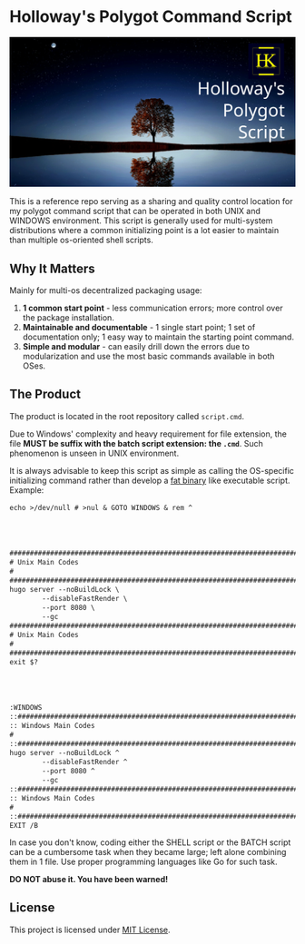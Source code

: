 # Holloway's Polygot Command Script
[![Holloway's Polygot Command Script](artworks/logo-1200x630.svg)](https://github.com/hollowaykeanho/PolygotScript)

This is a reference repo serving as a sharing and quality control location for
my polygot command script that can be operated in both UNIX and WINDOWS
environment. This script is generally used for multi-system distributions where
a common initializing point is a lot easier to maintain than multiple
os-oriented shell scripts.




## Why It Matters
Mainly for multi-os decentralized packaging usage:

1. **1 common start point** - less communication errors; more control over the
   package installation.
2. **Maintainable and documentable** - 1 single start point; 1 set of
   documentation only; 1 easy way to maintain the starting point command.
3. **Simple and modular** - can easily drill down the errors due to
   modularization and use the most basic commands available in both OSes.




## The Product
The product is located in the root repository called `script.cmd`.

Due to Windows' complexity and heavy requirement for file extension, the file
**MUST be suffix with the batch script extension: the `.cmd`**. Such phenomenon
is unseen in UNIX environment.

It is always advisable to keep this script as simple as calling the OS-specific
initializing command rather than develop a
[fat binary](https://en.wikipedia.org/wiki/Fat_binary) like executable script.
Example:

```
echo >/dev/null # >nul & GOTO WINDOWS & rem ^




################################################################################
# Unix Main Codes                                                              #
################################################################################
hugo server --noBuildLock \
        --disableFastRender \
        --port 8080 \
        --gc
################################################################################
# Unix Main Codes                                                              #
################################################################################
exit $?




:WINDOWS
::##############################################################################
:: Windows Main Codes                                                          #
::##############################################################################
hugo server --noBuildLock ^
        --disableFastRender ^
        --port 8080 ^
        --gc
::##############################################################################
:: Windows Main Codes                                                          #
::##############################################################################
EXIT /B
```

In case you don't know, coding either the SHELL script or the BATCH script can
be a cumbersome task when they became large; left alone combining them in 1
file. Use proper programming languages like Go for such task.

**DO NOT abuse it. You have been warned!**




## License
This project is licensed under [MIT License](LICENSE).
